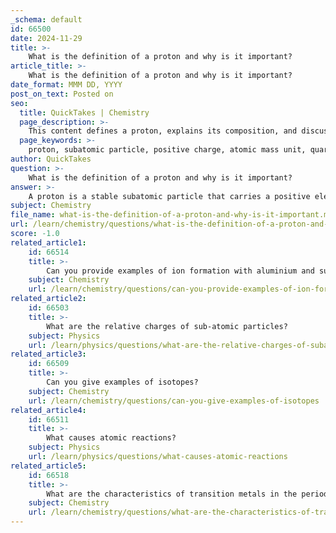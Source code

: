 ```yaml
---
_schema: default
id: 66500
date: 2024-11-29
title: >-
    What is the definition of a proton and why is it important?
article_title: >-
    What is the definition of a proton and why is it important?
date_format: MMM DD, YYYY
post_on_text: Posted on
seo:
  title: QuickTakes | Chemistry
  page_description: >-
    This content defines a proton, explains its composition, and discusses its importance in atomic structure, chemical behavior, stability of matter, and nuclear reactions.
  page_keywords: >-
    proton, subatomic particle, positive charge, atomic mass unit, quarks, nucleus, atomic number, chemical properties, stability of matter, nuclear reactions, fusion, fission, periodic table
author: QuickTakes
question: >-
    What is the definition of a proton and why is it important?
answer: >-
    A proton is a stable subatomic particle that carries a positive electric charge of +1 e and has a mass of approximately 1 atomic mass unit (amu). It is composed of two up quarks and one down quark, making it a baryon. Protons are found in the nucleus of all atoms and are fundamental to the structure of matter.\n\nThe importance of protons lies in several key aspects:\n\n1. **Atomic Number**: The number of protons in the nucleus of an atom defines its atomic number (denoted as Z), which is a unique identifier for each chemical element. For example, hydrogen has one proton (atomic number 1), while helium has two protons (atomic number 2). The atomic number determines the element's identity and its position in the periodic table.\n\n2. **Chemical Behavior**: Protons play a crucial role in determining the chemical properties of an atom. Since atoms are neutral, they typically have an equal number of protons and electrons. The arrangement of electrons around the nucleus, influenced by the number of protons, dictates how an atom interacts with other atoms in chemical reactions.\n\n3. **Stability of Matter**: Protons contribute to the stability of atomic nuclei. They are generally stable particles and do not decay under normal conditions, which helps maintain the integrity of matter in the universe.\n\n4. **Nuclear Reactions**: Protons are involved in various nuclear reactions, including fusion and fission processes, which are fundamental to the energy production in stars and nuclear power plants.\n\nIn summary, protons are essential for defining the identity of elements, influencing chemical behavior, contributing to the stability of matter, and participating in nuclear reactions. Their role is foundational in both chemistry and physics.
subject: Chemistry
file_name: what-is-the-definition-of-a-proton-and-why-is-it-important.md
url: /learn/chemistry/questions/what-is-the-definition-of-a-proton-and-why-is-it-important
score: -1.0
related_article1:
    id: 66514
    title: >-
        Can you provide examples of ion formation with aluminium and sulfur?
    subject: Chemistry
    url: /learn/chemistry/questions/can-you-provide-examples-of-ion-formation-with-aluminium-and-sulfur
related_article2:
    id: 66503
    title: >-
        What are the relative charges of sub-atomic particles?
    subject: Physics
    url: /learn/physics/questions/what-are-the-relative-charges-of-subatomic-particles
related_article3:
    id: 66509
    title: >-
        Can you give examples of isotopes?
    subject: Chemistry
    url: /learn/chemistry/questions/can-you-give-examples-of-isotopes
related_article4:
    id: 66511
    title: >-
        What causes atomic reactions?
    subject: Physics
    url: /learn/physics/questions/what-causes-atomic-reactions
related_article5:
    id: 66518
    title: >-
        What are the characteristics of transition metals in the periodic table?
    subject: Chemistry
    url: /learn/chemistry/questions/what-are-the-characteristics-of-transition-metals-in-the-periodic-table
---
```


&nbsp;